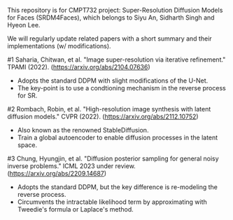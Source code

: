 This repository is for CMPT732 project: Super-Resolution Diffusion Models for Faces (SRDM4Faces), which belongs to Siyu An, Sidharth Singh and Hyeon Lee. 

We will regularly update related papers with a short summary and their implementations (w/ modifications).

#1 Saharia, Chitwan, et al. "Image super-resolution via iterative refinement." TPAMI (2022). (https://arxiv.org/abs/2104.07636)
- Adopts the standard DDPM with slight modifications of the U-Net.
- The key-point is to use a condtioning mechanism in the reverse process for SR.

#2 Rombach, Robin, et al. "High-resolution image synthesis with latent diffusion models." CVPR (2022). (https://arxiv.org/abs/2112.10752)
- Also known as the renowned StableDiffusion. 
- Train a global autoencoder to enable diffusion processes in the latent space.

#3 Chung, Hyungjin, et al. "Diffusion posterior sampling for general noisy inverse problems." ICML 2023 under review. (https://arxiv.org/abs/2209.14687)
- Adopts the standard DDPM, but the key difference is re-modeling the reverse process.
- Circumvents the intractable likelihood term by approximating with Tweedie's formula or Laplace's method.
